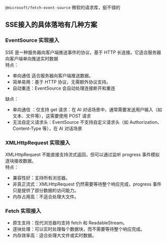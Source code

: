 `@microsoft/fetch-event-source` 微软的请求库，挺不错的

## SSE接入的具体落地有几种方案

### EventSource 实现接入
SSE 是一种服务器向客户端推送事件的协议，基于 HTTP 长连接。它适合服务器向客户端单向推送实时数据
<br />
特点：
- 单向通信 适合服务器向客户端推送数据。
- 简单易用：基于 HTTP 协议，无需额外协议支持。
- 自动重连：EventSource 会自动处理连接断开和重连

缺点：
- 单向通信 ：仅支持 get 请求：在 AI 对话场景中，通常需要发送用户输入（如文本、文件等），这需要使用 POST 请求
- 无法自定义请求头：EventSource 不支持自定义请求头（如 Authorization、Content-Type 等），在 AI 对话场景

### XMLHttpRequest 实现接入
XMLHttpRequest 不能直接支持流式返回，但可以通过监听 progress 事件模拟逐块接收数据。
<br />
特点：
- 兼容性好：支持所有浏览器。
- 非真正流式：XMLHttpRequest 仍然需要等待整个响应完成，progress 事件只是提供了部分数据的访问能力。
- 内存占用高：不适合处理大文件。

### Fetch 实现接入
- 原生支持：现代浏览器均支持 fetch 和 ReadableStream。
- 逐块处理：可以实时处理每个数据块，而不需要等待整个响应完成。
- 内存效率高：适合处理大文件或实时数据。